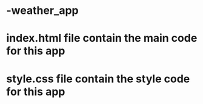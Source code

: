 # -weather_app
# index.html file contain the main code for this app
# style.css file contain the style code for this app
